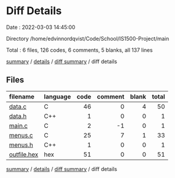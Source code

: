 # Diff Details

Date : 2022-03-03 14:45:00

Directory /home/edvinnordqvist/Code/School/IS1500-Project/main

Total : 6 files,  126 codes, 6 comments, 5 blanks, all 137 lines

[summary](results.md) / [details](details.md) / [diff summary](diff.md) / diff details

## Files
| filename | language | code | comment | blank | total |
| :--- | :--- | ---: | ---: | ---: | ---: |
| [data.c](/data.c) | C | 46 | 0 | 4 | 50 |
| [data.h](/data.h) | C++ | 1 | 0 | 0 | 1 |
| [main.c](/main.c) | C | 2 | -1 | 0 | 1 |
| [menus.c](/menus.c) | C | 25 | 7 | 1 | 33 |
| [menus.h](/menus.h) | C++ | 1 | 0 | 0 | 1 |
| [outfile.hex](/outfile.hex) | hex | 51 | 0 | 0 | 51 |

[summary](results.md) / [details](details.md) / [diff summary](diff.md) / diff details